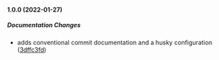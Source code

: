 #### 1.0.0 (2022-01-27)

##### Documentation Changes

*  adds conventional commit documentation and a husky configuration ([3dffc3fd](https://github.com/tp4348/DevUpsy/commit/3dffc3fd5d046e52dd2139b5c3eae94e610d4d83))

